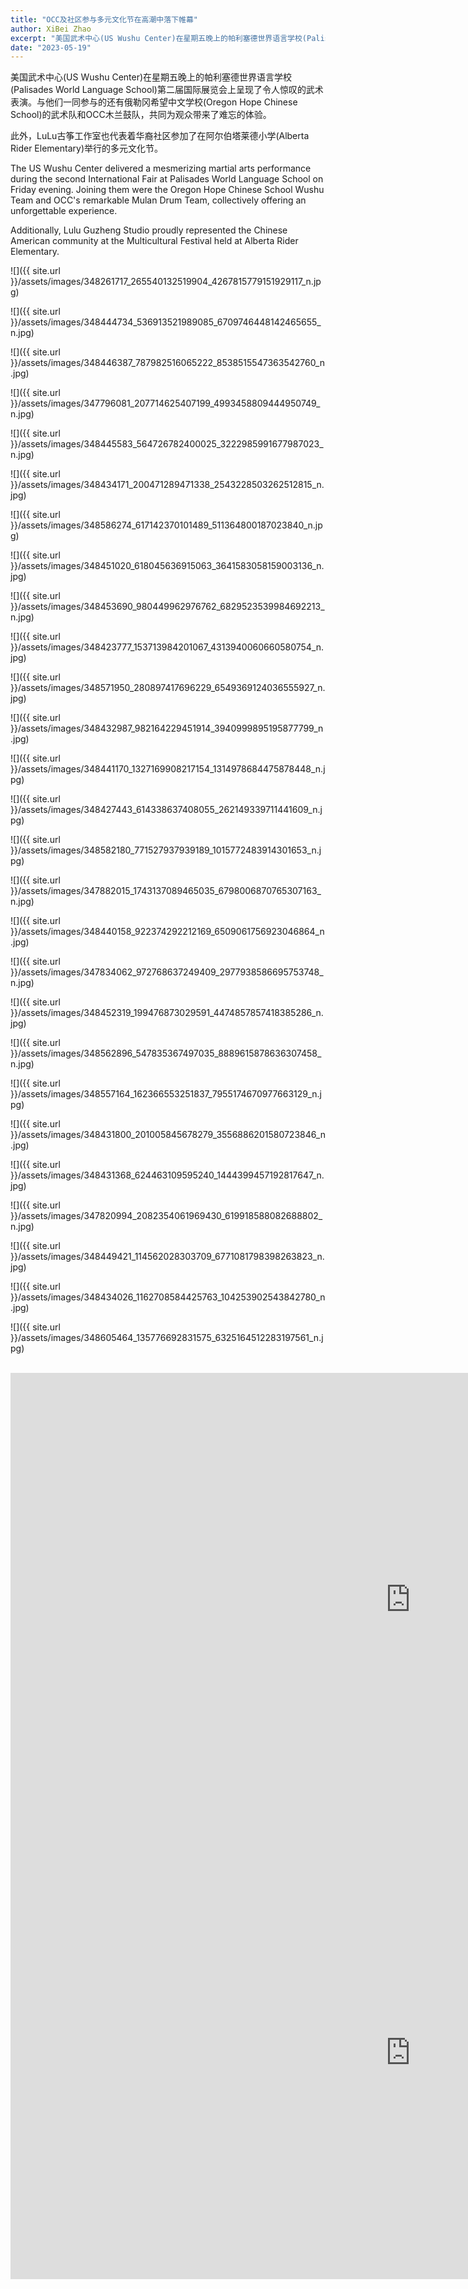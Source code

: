 ```yaml
---
title: "OCC及社区参与多元文化节在高潮中落下帷幕"
author: XiBei Zhao
excerpt: "美国武术中心(US Wushu Center)在星期五晚上的帕利塞德世界语言学校(Palisades World Language School)第二届国际展览会上呈现了令人惊叹的武术表演。与他们一同参与的还有俄勒冈希望中文学校(Oregon Hope Chinese School)的武术队和OCC木兰鼓队，共同为观众带来了难忘的体验。此外，LuLu古筝工作室也代表着华裔社区参加了在阿尔伯塔莱德小学(Alberta Rider Elementary)举行的多元文化节。"
date: "2023-05-19"
---
```


美国武术中心(US Wushu Center)在星期五晚上的帕利塞德世界语言学校(Palisades World Language School)第二届国际展览会上呈现了令人惊叹的武术表演。与他们一同参与的还有俄勒冈希望中文学校(Oregon Hope Chinese School)的武术队和OCC木兰鼓队，共同为观众带来了难忘的体验。

此外，LuLu古筝工作室也代表着华裔社区参加了在阿尔伯塔莱德小学(Alberta Rider Elementary)举行的多元文化节。

The US Wushu Center delivered a mesmerizing martial arts performance during the second International Fair at Palisades World Language School on Friday evening. Joining them were the Oregon Hope Chinese School Wushu Team and OCC's remarkable Mulan Drum Team, collectively offering an unforgettable experience.

Additionally, Lulu Guzheng Studio proudly represented the Chinese American community at the Multicultural Festival held at Alberta Rider Elementary.

![]({{ site.url }}/assets/images/348261717_265540132519904_4267815779151929117_n.jpg)

![]({{ site.url }}/assets/images/348444734_536913521989085_6709746448142465655_n.jpg)

![]({{ site.url }}/assets/images/348446387_787982516065222_8538515547363542760_n.jpg)

![]({{ site.url }}/assets/images/347796081_207714625407199_4993458809444950749_n.jpg)

![]({{ site.url }}/assets/images/348445583_564726782400025_3222985991677987023_n.jpg)

![]({{ site.url }}/assets/images/348434171_200471289471338_2543228503262512815_n.jpg)

![]({{ site.url }}/assets/images/348586274_617142370101489_511364800187023840_n.jpg)

![]({{ site.url }}/assets/images/348451020_618045636915063_3641583058159003136_n.jpg)

![]({{ site.url }}/assets/images/348453690_980449962976762_6829523539984692213_n.jpg)

![]({{ site.url }}/assets/images/348423777_153713984201067_4313940060660580754_n.jpg)

![]({{ site.url }}/assets/images/348571950_280897417696229_6549369124036555927_n.jpg)

![]({{ site.url }}/assets/images/348432987_982164229451914_3940999895195877799_n.jpg)

![]({{ site.url }}/assets/images/348441170_1327169908217154_1314978684475878448_n.jpg)

![]({{ site.url }}/assets/images/348427443_614338637408055_262149339711441609_n.jpg)

![]({{ site.url }}/assets/images/348582180_771527937939189_1015772483914301653_n.jpg)

![]({{ site.url }}/assets/images/347882015_1743137089465035_6798006870765307163_n.jpg)

![]({{ site.url }}/assets/images/348440158_922374292212169_6509061756923046864_n.jpg)

![]({{ site.url }}/assets/images/347834062_972768637249409_2977938586695753748_n.jpg)

![]({{ site.url }}/assets/images/348452319_199476873029591_4474857857418385286_n.jpg)

![]({{ site.url }}/assets/images/348562896_547835367497035_8889615878636307458_n.jpg)

![]({{ site.url }}/assets/images/348557164_162366553251837_7955174670977663129_n.jpg)

![]({{ site.url }}/assets/images/348431800_201005845678279_3556886201580723846_n.jpg)

![]({{ site.url }}/assets/images/348431368_624463109595240_1444399457192817647_n.jpg)

![]({{ site.url }}/assets/images/347820994_2082354061969430_619918588082688802_n.jpg)

![]({{ site.url }}/assets/images/348449421_114562028303709_6771081798398263823_n.jpg)

![]({{ site.url }}/assets/images/348434026_1162708584425763_104253902543842780_n.jpg)

![]({{ site.url }}/assets/images/348605464_135776692831575_6325164512283197561_n.jpg)

<br>

<iframe width="1280" height="725" src="https://www.youtube.com/embed/D_3EP-nl9L8" title="Two Drums Performance" frameborder="0" allow="accelerometer; autoplay; clipboard-write; encrypted-media; gyroscope; picture-in-picture; web-share" allowfullscreen></iframe>

<br>

<iframe width="1280" height="725" src="https://www.youtube.com/embed/JMzn7vRfvpw" title="Performance from US Wushu Center and Oregon Hope Chinese School" frameborder="0" allow="accelerometer; autoplay; clipboard-write; encrypted-media; gyroscope; picture-in-picture; web-share" allowfullscreen></iframe>
